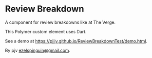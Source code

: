 Review Breakdown
================

A component for review breakdowns like at The Verge.

This Polymer custom element uses Dart.

See a demo at https://pjjjv.github.io/ReviewBreakdownTest/demo.html.

By pjv <ezelspinguin@gmail.com>.
